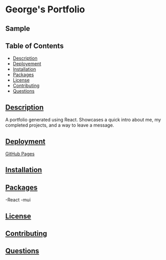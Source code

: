 # George's Portfolio
 
## Sample

## Table of Contents
* [Description](#description)
* [Deployement](#deployment)
* [Installation](#installation)
* [Packages](#table-of-contents)
* [License](#license)
* [Contributing](#contributing)
* [Questions](#questions)
    
## [Description](#table-of-contents)
  
  A portfolio generated using React.
  Showcases a quick intro about me, my completed projects, and a way to leave a message.

## [Deployment](#deployment)
[GitHub Pages]()

## [Installation](#table-of-contents)

## [Packages](#table-of-contents)
-React
-mui

## [License](#table-of-contents)
  
## [Contributing](#table-of-contents)

## [Questions](#table-of-contents)
